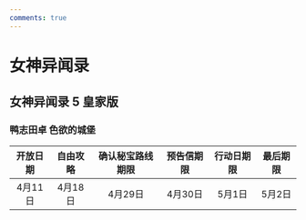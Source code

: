 ```yaml
---
comments: true
---
```


# 女神异闻录

## 女神异闻录 5 皇家版

### 鸭志田卓 色欲的城堡

| 开放日期 | 自由攻略 | 确认秘宝路线期限 | 预告信期限 | 行动日期限 | 最后期限 |
| :------: | :------: | :--------------: | :--------: | :--------: | :------: |
| 4月11日  | 4月18日  |     4月29日      |  4月30日   |   5月1日   |  5月2日  |
